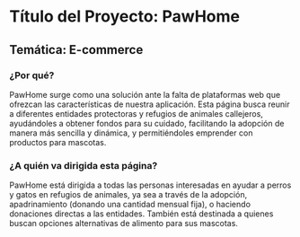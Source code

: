 <!DOCTYPE html>
<html lang="es">
<head>
    <meta charset="UTF-8">
    <meta name="viewport" content="width=device-width, initial-scale=1.0">
    <title>README - PawHome</title>
</head>
<body>

<h1>Título del Proyecto: PawHome</h1>

<h2>Temática: E-commerce</h2>

<h3>¿Por qué?</h3>
<p>
    PawHome surge como una solución ante la falta de plataformas web que ofrezcan las características de nuestra aplicación. Esta página busca reunir a diferentes entidades protectoras y refugios de animales callejeros, ayudándoles a obtener fondos para su cuidado, facilitando la adopción de manera más sencilla y dinámica, y permitiéndoles emprender con productos para mascotas.
</p>

<h3>¿A quién va dirigida esta página?</h3>
<p>
    PawHome está dirigida a todas las personas interesadas en ayudar a perros y gatos en refugios de animales, ya sea a través de la adopción, apadrinamiento (donando una cantidad mensual fija), o haciendo donaciones directas a las entidades. También está destinada a quienes buscan opciones alternativas de alimento para sus mascotas.
</p>

</body>
</html>
